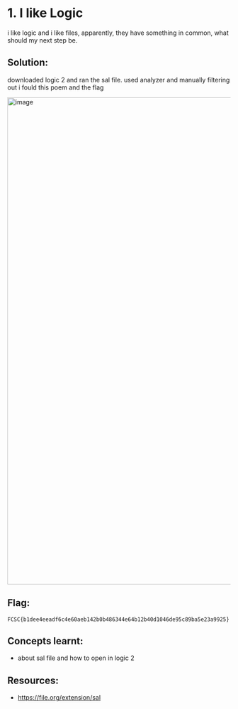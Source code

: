 # 1. I like Logic
i like logic and i like files, apparently, they have something in common, what should my next step be.


## Solution:
downloaded logic 2 and ran the sal file. used analyzer and manually filtering out i fould this poem and the flag

<img width="1912" height="1097" alt="image" src="https://github.com/user-attachments/assets/3a27da30-b19e-46db-b4f7-4b8ec9543c43" />


## Flag:

```
FCSC{b1dee4eeadf6c4e60aeb142b0b486344e64b12b40d1046de95c89ba5e23a9925}
```

## Concepts learnt:

- about sal file and how to open in logic 2
  

## Resources:

- https://file.org/extension/sal



